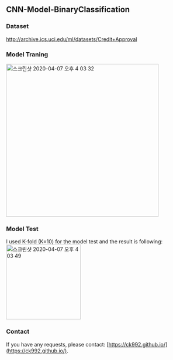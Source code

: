 ## CNN-Model-BinaryClassification
### Dataset
http://archive.ics.uci.edu/ml/datasets/Credit+Approval

### Model Traning
<img width="417" alt="스크린샷 2020-04-07 오후 4 03 32" src="https://user-images.githubusercontent.com/26376653/78639757-77bfe800-78e9-11ea-952a-f091b639a823.png">

### Model Test
I used K-fold (K=10) for the model test and the result is following:
<img width="204" alt="스크린샷 2020-04-07 오후 4 03 49" src="https://user-images.githubusercontent.com/26376653/78639849-9f16b500-78e9-11ea-8e27-e2ead6427322.png">

### Contact
If you have any requests, please contact: [https://ck992.github.io/](https://ck992.github.io/).
